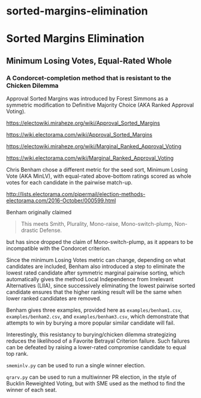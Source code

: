 # sorted-margins-elimination
# Sorted Margins Elimination
## Minimum Losing Votes, Equal-Rated Whole
### A Condorcet-completion method that is resistant to the Chicken Dilemma

Approval Sorted Margins was introduced by Forest Simmons as a symmetric
modification to Definitive Majority Choice (AKA Ranked Approval Voting).

https://electowiki.miraheze.org/wiki/Approval_Sorted_Margins

https://wiki.electorama.com/wiki/Approval_Sorted_Margins

https://electowiki.miraheze.org/wiki/Marginal_Ranked_Approval_Voting

https://wiki.electorama.com/wiki/Marginal_Ranked_Approval_Voting

Chris Benham chose a different metric for the seed sort, Minimum Losing Vote
(AKA MinLV), with equal-rated above-bottom ratings scored as whole votes for each
candidate in the pairwise match-up.

http://lists.electorama.com/pipermail/election-methods-electorama.com/2016-October/000599.html

Benham originally claimed

> This meets Smith, Plurality, Mono-raise, Mono-switch-plump, Non-drastic Defense.

but has since dropped the claim of Mono-switch-plump, as it appears to be
incompatible with the Condorcet criterion.

Since the minimum Losing Votes metric can change, depending on what candidates
are included, Benham also introduced a step to eliminate the lowest rated
candidate after symmetric marginal pairwise sorting, which automatically gives
the method Local Independence from Irrelevant Alternatives (LIIA), since
successively eliminating the lowest pairwise sorted candidate ensures that the
higher ranking result will be the same when lower ranked candidates are
removed.

Benham gives three examples, provided here as `examples/benham1.csv`,
`examples/benham2.csv`, and `examples/benham3.csv`, which demonstrate that
attempts to win by burying a more popular similar candidate will fail.

Interestingly, this resistancy to burying/chicken dilemma strategizing reduces
the likelihood of a Favorite Betrayal Criterion failure.  Such failures can be
defeated by raising a lower-rated compromise candidate to equal top rank.

`smeminlv.py` can be used to run a single winner election.

`qrarv.py` can be used to run a multiwinner PR election, in the style of
Bucklin Reweighted Voting, but with SME used as the method to find the winner
of each seat.
